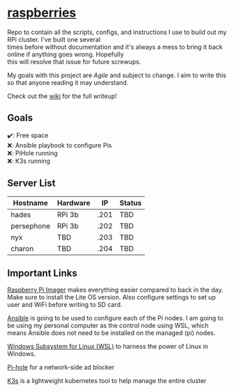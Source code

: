 # [raspberries](https://github.com/ottter/raspberries/wiki)

Repo to contain all the scripts, configs, and instructions I use to build out my RPi cluster. I've built one several \
times before without documentation and it's always a mess to bring it back online if anything goes wrong. Hopefully \
this will resolve that issue for future screwups.

My goals with this project are *Agile* and subject to change. I aim to write this so that anyone reading it may understand.

Check out the [wiki](https://github.com/ottter/raspberries/wiki) for the full writeup!

## Goals

✔️: Free space\
❌: Ansible playbook to configure Pis\
❌: PiHole running\
❌: K3s running

## Server List

| Hostname   | Hardware |  IP  | Status |
|------------|----------|------|--------|
| hades      | RPi 3b   | .201 | TBD    |
| persephone | RPi 3b   | .202 | TBD    |
| nyx        | TBD      | .203 | TBD    |
| charon     | TBD      | .204 | TBD    |

## Important Links

[Raspberry Pi Imager](https://www.raspberrypi.com/software/) makes everything easier compared to back in the day.
 Make sure to install the Lite OS version. Also configure settings to set up user and WiFi before writing to SD card.

[Ansible](https://docs.ansible.com/ansible/latest/installation_guide/intro_installation.html) is going to be used to
 configure each of the Pi nodes. I am going to be using my personal computer as the control node using WSL, which means
 Ansible does not need to be installed on the managed (pi) nodes.

[Windows Subsystem for Linux (WSL)](https://learn.microsoft.com/en-us/windows/wsl/install) to harness the power of Linux
 in Windows.

 [Pi-hole](https://pi-hole.net/) for a network-side ad blocker

 [K3s](https://k3s.io/) is a lightweight kubernetes tool to help manage the entire cluster
